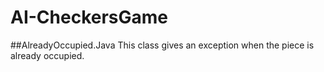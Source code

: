 # AI-CheckersGame
##AlreadyOccupied.Java
This class gives an exception when the piece is already occupied.

